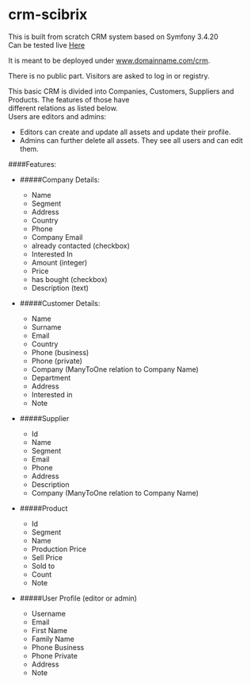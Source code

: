 crm-scibrix
===========
This is built from scratch CRM system based on Symfony 3.4.20  
Can be tested live [Here](http://u185019611.hostingerapp.com/crm/)  

It is meant to be deployed under www.domainname.com/crm. 

There is no public part. Visitors are asked to log in or registry.  
   
This basic CRM is divided into Companies, Customers, Suppliers and Products. The features of those have   
different relations as listed below.   
Users are editors and admins:
   -  Editors can create and update all assets and
update their profile.   
   - Admins can further delete all assets. They see all users and can edit them.


####Features:  
* #####Company Details:
    -   Name
    -   Segment
    -   Address
    -   Country	
    -    Phone	
    -    Company Email	
    -    already contacted (checkbox) 
    -    Interested In	
    -    Amount	 (integer)
    -    Price	
    -    has bought (checkbox)
    -    Description (text)

* #####Customer Details:
    -   Name
    -   Surname
    -   Email
    -   Country	
    -    Phone (business)
    -    Phone (private)
    -    Company (ManyToOne relation to Company Name)
    -    Department 	
    -    Address
    -    Interested in
    -    Note
    
* #####Supplier 
    - Id	
    - Name	
    - Segment	
    - Email	
    - Phone	
    - Address	
    - Description	
    - Company (ManyToOne relation to Company Name)
    
    
* #####Product
    - Id	
    - Segment	
    - Name	
    - Production Price	
    - Sell Price	
    - Sold to	
    - Count	
    - Note	
    
* #####User Profile (editor or admin)
	
    - Username
    - Email
    - First Name
    - Family Name
    - Phone Business
    - Phone Private
    - Address
    - Note